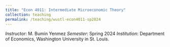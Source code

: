 ```yaml
---
title: "Econ 4011: Intermediate Microeconomic Theory"
collection: teaching
permalink: /teaching/wustl-econ4011-sp2024
---
```


_Instructor_: M. Bumin Yenmez
_Semester_: Spring 2024
_Institution_: Department of Economics, Washington University in St. Louis.

